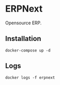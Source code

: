 # ERPNext
Opensource ERP.

## Installation
```
docker-compose up -d
```

## Logs
```
docker logs -f erpnext
```